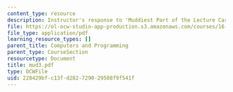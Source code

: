 ```yaml
---
content_type: resource
description: Instructor's response to 'Muddiest Part of the Lecture Cards'.
file: https://ol-ocw-studio-app-production.s3.amazonaws.com/courses/16-01-unified-engineering-i-ii-iii-iv-fall-2005-spring-2006/228429bfc13fd282729029508f9f541f_mud3.pdf
file_type: application/pdf
learning_resource_types: []
parent_title: Computers and Programming
parent_type: CourseSection
resourcetype: Document
title: mud3.pdf
type: OCWFile
uid: 228429bf-c13f-d282-7290-29508f9f541f
---
```

